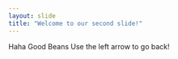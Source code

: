 ```yaml
---
layout: slide
title: "Welcome to our second slide!"
---
```

Haha Good Beans
Use the left arrow to go back!
